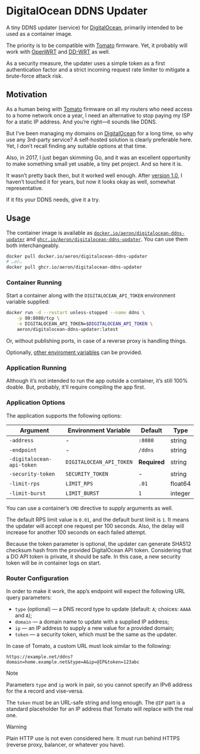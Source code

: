 # DigitalOcean DDNS Updater

A tiny DDNS updater (service) for [DigitalOcean][digitalocean], primarily intended to
be used as a container image.

The priority is to be compatible with [Tomato][freshtomato] firmware. Yet, it probably
will work with [OpenWRT][openwrt] and [DD-WRT][dd-wrt] as well.

As a security measure, the updater uses a simple token as a first authentication factor
and a strict incoming request rate limiter to mitigate a brute-force attack risk.

[openwrt]: https://openwrt.org
[dd-wrt]: https://dd-wrt.com

## Motivation

As a human being with [Tomato][freshtomato] firmware on all my routers who need access
to a home network once a year, I need an alternative to stop paying my ISP for a static
IP address. And you’re right—it sounds like DDNS.

But I‘ve been managing my domains on [DigitalOcean][digitalocean] for a long time,
so why use any 3rd-party service? A self-hosted solution is clearly preferable here.
Yet, I don’t recall finding any suitable options at that time.

Also, in 2017, I just began skimming Go, and it was an excellent opportunity to make
something small yet usable, a tiny pet project. And so here it is.

It wasn’t pretty back then, but it worked well enough. After [version 1.0][release-1.0],
I haven’t touched it for years, but now it looks okay as well, somewhat representative.

If it fits your DDNS needs, give it a try.

[freshtomato]: https://freshtomato.org
[digitalocean]: https://digitalocean.com
[release-1.0]: https://github.com/Aeron/digitalocean-ddns-updater/releases/tag/1.0.0

## Usage

The container image is available as
[`docker.io/aeron/digitalocean-ddns-updater`][docker] and
[`ghcr.io/Aeron/digitalocean-ddns-updater`][github]. You can use them both
interchangeably.

```sh
docker pull docker.io/aeron/digitalocean-ddns-updater
# …or…
docker pull ghcr.io/aeron/digitalocean-ddns-updater
```

[docker]: https://hub.docker.com/r/aeron/digitalocean-ddns-updater
[github]: https://github.com/Aeron/digitalocean-ddns-updater/pkgs/container/digitalocean-ddns-updater

### Container Running

Start a container along with the `DIGITALOCEAN_API_TOKEN` environment variable supplied:

```sh
docker run -d --restart unless-stopped --name ddns \
    -p 80:8080/tcp \
    -e DIGITALOCEAN_API_TOKEN=$DIGITALOCEAN_API_TOKEN \
    aeron/digitalocean-ddns-updater:latest
```

Or, without publishing ports, in case of a reverse proxy is handling things.

Optionally, [other enviroment variables](#application-options) can be provided.

### Application Running

Although it’s not intended to run the app outside a container, it’s still 100% doable.
But, probably, it’ll require compiling the app first.

### Application Options

The application supports the following options:

| Argument                  | Environment Variable     | Default      | Type    |
| ------------------------- | ------------------------ | ------------ | ------- |
| `-address`                | -                        | `:8080`      | string  |
| `-endpoint`               | -                        | `/ddns`      | string  |
| `-digitalocean-api-token` | `DIGITALOCEAN_API_TOKEN` | **Required** | string  |
| `-security-token`         | `SECURITY_TOKEN`         | -            | string  |
| `-limit-rps`              | `LIMIT_RPS`              | `.01`        | float64 |
| `-limit-burst`            | `LIMIT_BURST`            | `1`          | integer |

You can use a container’s `CMD` directive to supply arguments as well.

The default RPS limit value is `0.01`, and the default burst limit is `1`. It means the
updater will accept one request per 100 seconds. Also, the delay will increase for
another 100 seconds on each failed attempt.

Because the token parameter is optional, the updater can generate SHA512 checksum hash
from the provided DigitalOcean API token. Considering that a DO API token is private,
it should be safe. In this case, a new security token will be in container logs on
start.

### Router Configuration

In order to make it work, the app’s endpoint will expect the following URL query
parameters:

- `type` (optional) — a DNS record type to update (default: `A`; choices: `AAAA` and
  `A`);
- `domain` — a domain name to update with a supplied IP address;
- `ip` — an IP address to supply a new value for a provided domain;
- `token` — a security token, which must be the same as the updater.

In case of Tomato, a custom URL must look similar to the following:

```text
https://example.net/ddns?domain=home.example.net&type=A&ip=@IP&token=123abc
```

> [!NOTE]
> Parameters `type` and `ip` work in pair, so you cannot specify an IPv6 address for
> the `A` record and vise-versa.

The `token` must be an URL-safe string and long enough. The `@IP` part is a standard
placeholder for an IP address that Tomato will replace with the real one.

> [!WARNING]
> Plain HTTP use is not even considered here. It must run behind HTTPS (reverse proxy,
> balancer, or whatever you have).
